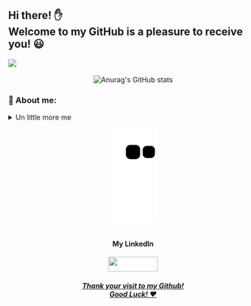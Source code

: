 <!--
**MatheusAraujo25/MatheusAraujo25** is a ✨ _special_ ✨ repository because its `README.md` (this file) appears on your GitHub profile.

Here are some ideas to get you started:

- 🔭 I’m currently working on ...
- 🌱 I’m currently learning ...
- 👯 I’m looking to collaborate on ...
- 🤔 I’m looking for help with ...
- 💬 Ask me about ...
- 📫 How to reach me: ...
- 😄 Pronouns: ...
- ⚡ Fun fact: ...

 [![Top Langs](https://github-readme-stats.vercel.app/api/top-langs/?username=anuraghazra&layout=compact)](https://github.com/anuraghazra/github-readme-stats)


```
heheheh
```
-->

<h2> Hi there! ✋ <br> Welcome to my GitHub is a pleasure to receive you! 😃  </h2>

 ![](https://komarev.com/ghpvc/?username=MatheusAraujo25-github-username&color=blue) 

<div align="center"> 

![Anurag's GitHub stats](https://github-readme-stats.vercel.app/api?username=MatheusAraujo25&show_icons=true&theme=midnight-purple)

</div> 

 ### 📖 About me:
<details> 
   <summary>Un little more me </summary>
  <h4> 
    <li> 📘 My name is Matheus Ribeiro.
    <li> 🌎 I living in Brazil, Mogi Mirim, São Paulo.
    <li> 🎁 I was born in 12/25/2002.
    <li> 📚 I'm Studying at FATEC Mogi Mirim. I make the third period in technology in development analysis in systems.
    <li> 💻 My S.O is a Linux Ubuntu 20.04. I use this system since January 2022. 
    <li> 📝 My favorite IDE is VIM, which I use for everything, but I too like vscode. 
    <li> ✉️ If you need to talk to me, call me a message on LinkedIn or Gmail. I like to talk to other people
   </h4>

  #### I learn about these technologies:

  <div align="center">
      <img align="center" alt="" height="30" width="60" src="https://img.shields.io/badge/C-00599C?style=for-the-badge&logo=c&logoColor=white">
      <img align="center" alt="" height="30" width="80" src="https://img.shields.io/badge/HTML5-E34F26?style=for-the-    badge&logo=html5&logoColor=white">
      <img align="center" alt="" height="30" width="80" src="https://img.shields.io/badge/CSS3-1572B6?style=for-the-badge&logo=css3&logoColor=white">
      <img align="center" alt="" height="30" width="80" src="https://img.shields.io/badge/PHP-777BB4?style=for-the-badge&logo=php&logoColor=white">
      <img align="center" alt="" height="30" width="100" src="https://img.shields.io/badge/Laravel-FF2D20?style=for-the-badge&logo=laravel&logoColor=white">
      <img align="center" alt="" height="30" width="80" src="https://img.shields.io/badge/MySQL-00000F?style=for-the-badge&logo=mysql&logoColor=white">
     <br>
  </div>  
  <br>
  📕 But I Learned another technology, these technologies at the top I have more contact with.
  I learn about the system Linux, Docker, I have started studying Stidio and Kubernets.
  But I study all technology have mentioned.
</details>
<div align="center"> 
 
   ![Snake animation](https://github.com/MatheusAraujo25/MatheusAraujo25/blob/output/github-contribution-grid-snake.svg)

##

#### My LinkedIn
  <a href="https://www.linkedin.com/in/matheus-ara%C3%BAjo-5ab64117b/"><img align="center" alt="" height="30" width="100" src="https://img.shields.io/badge/LinkedIn-0077B5?style=for-the-badge&logo=linkedin&logoColor=white" >

 ##### Thank your visit to my Github! <br> Good Luck! ❤️
   
</div>
